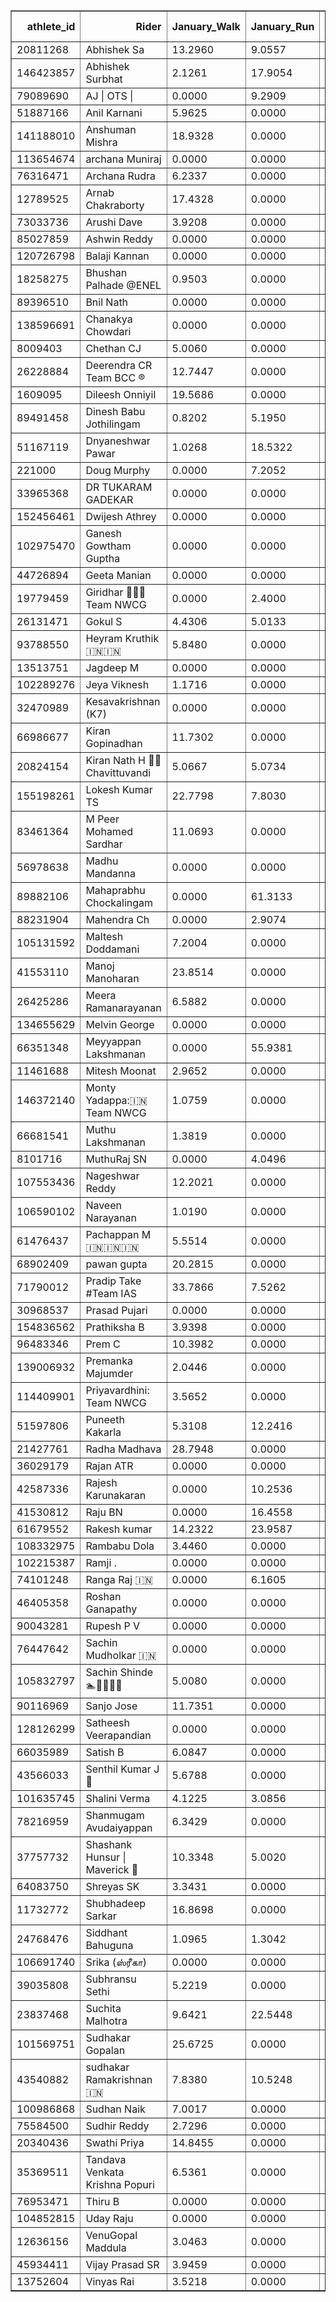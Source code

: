 <table border="1" class="dataframe">
  <thead>
    <tr style="text-align: right;">
      <th>athlete_id</th>
      <th>Rider</th>
      <th>January_Walk</th>
      <th>January_Run</th>
      <th>January_Ride</th>
      <th>Total KMS</th>
    </tr>
  </thead>
  <tbody>
    <tr>
      <td>20811268</td>
      <td>Abhishek Sa</td>
      <td>13.2960</td>
      <td>9.0557</td>
      <td>0.0000</td>
      <td>76.1108</td>
    </tr>
    <tr>
      <td>146423857</td>
      <td>Abhishek Surbhat</td>
      <td>2.1261</td>
      <td>17.9054</td>
      <td>0.0000</td>
      <td>77.9999</td>
    </tr>
    <tr>
      <td>79089690</td>
      <td>AJ | OTS |</td>
      <td>0.0000</td>
      <td>9.2909</td>
      <td>108.2720</td>
      <td>145.4356</td>
    </tr>
    <tr>
      <td>51887166</td>
      <td>Anil Karnani</td>
      <td>5.9625</td>
      <td>0.0000</td>
      <td>61.8171</td>
      <td>79.7046</td>
    </tr>
    <tr>
      <td>141188010</td>
      <td>Anshuman Mishra</td>
      <td>18.9328</td>
      <td>0.0000</td>
      <td>25.2566</td>
      <td>82.0550</td>
    </tr>
    <tr>
      <td>113654674</td>
      <td>archana Muniraj</td>
      <td>0.0000</td>
      <td>0.0000</td>
      <td>4.6097</td>
      <td>4.6097</td>
    </tr>
    <tr>
      <td>76316471</td>
      <td>Archana Rudra</td>
      <td>6.2337</td>
      <td>0.0000</td>
      <td>118.0770</td>
      <td>136.7781</td>
    </tr>
    <tr>
      <td>12789525</td>
      <td>Arnab Chakraborty</td>
      <td>17.4328</td>
      <td>0.0000</td>
      <td>0.0000</td>
      <td>52.2984</td>
    </tr>
    <tr>
      <td>73033736</td>
      <td>Arushi Dave</td>
      <td>3.9208</td>
      <td>0.0000</td>
      <td>0.0000</td>
      <td>11.7624</td>
    </tr>
    <tr>
      <td>85027859</td>
      <td>Ashwin Reddy</td>
      <td>0.0000</td>
      <td>0.0000</td>
      <td>425.4194</td>
      <td>425.4194</td>
    </tr>
    <tr>
      <td>120726798</td>
      <td>Balaji Kannan</td>
      <td>0.0000</td>
      <td>0.0000</td>
      <td>59.5593</td>
      <td>59.5593</td>
    </tr>
    <tr>
      <td>18258275</td>
      <td>Bhushan Palhade @ENEL</td>
      <td>0.9503</td>
      <td>0.0000</td>
      <td>4.0248</td>
      <td>6.8757</td>
    </tr>
    <tr>
      <td>89396510</td>
      <td>Bnil Nath</td>
      <td>0.0000</td>
      <td>0.0000</td>
      <td>270.7038</td>
      <td>270.7038</td>
    </tr>
    <tr>
      <td>138596691</td>
      <td>Chanakya Chowdari</td>
      <td>0.0000</td>
      <td>0.0000</td>
      <td>472.0379</td>
      <td>472.0379</td>
    </tr>
    <tr>
      <td>8009403</td>
      <td>Chethan CJ</td>
      <td>5.0060</td>
      <td>0.0000</td>
      <td>226.5545</td>
      <td>241.5725</td>
    </tr>
    <tr>
      <td>26228884</td>
      <td>Deerendra CR  Team BCC ®</td>
      <td>12.7447</td>
      <td>0.0000</td>
      <td>107.0108</td>
      <td>145.2449</td>
    </tr>
    <tr>
      <td>1609095</td>
      <td>Dileesh Onniyil</td>
      <td>19.5686</td>
      <td>0.0000</td>
      <td>67.1264</td>
      <td>125.8322</td>
    </tr>
    <tr>
      <td>89491458</td>
      <td>Dinesh Babu Jothilingam</td>
      <td>0.8202</td>
      <td>5.1950</td>
      <td>92.1888</td>
      <td>115.4294</td>
    </tr>
    <tr>
      <td>51167119</td>
      <td>Dnyaneshwar Pawar</td>
      <td>1.0268</td>
      <td>18.5322</td>
      <td>30.1935</td>
      <td>107.4027</td>
    </tr>
    <tr>
      <td>221000</td>
      <td>Doug Murphy</td>
      <td>0.0000</td>
      <td>7.2052</td>
      <td>148.9517</td>
      <td>177.7725</td>
    </tr>
    <tr>
      <td>33965368</td>
      <td>DR TUKARAM GADEKAR</td>
      <td>0.0000</td>
      <td>0.0000</td>
      <td>346.5603</td>
      <td>346.5603</td>
    </tr>
    <tr>
      <td>152456461</td>
      <td>Dwijesh Athrey</td>
      <td>0.0000</td>
      <td>0.0000</td>
      <td>0.0000</td>
      <td>0.0000</td>
    </tr>
    <tr>
      <td>102975470</td>
      <td>Ganesh Gowtham Guptha</td>
      <td>0.0000</td>
      <td>0.0000</td>
      <td>218.6318</td>
      <td>218.6318</td>
    </tr>
    <tr>
      <td>44726894</td>
      <td>Geeta Manian</td>
      <td>0.0000</td>
      <td>0.0000</td>
      <td>205.3846</td>
      <td>205.3846</td>
    </tr>
    <tr>
      <td>19779459</td>
      <td>Giridhar 🚴🏻‍♀️ Team NWCG</td>
      <td>0.0000</td>
      <td>2.4000</td>
      <td>267.3731</td>
      <td>276.9731</td>
    </tr>
    <tr>
      <td>26131471</td>
      <td>Gokul S</td>
      <td>4.4306</td>
      <td>5.0133</td>
      <td>295.9598</td>
      <td>329.3048</td>
    </tr>
    <tr>
      <td>93788550</td>
      <td>Heyram Kruthik 🇮🇳🇮🇳</td>
      <td>5.8480</td>
      <td>0.0000</td>
      <td>76.3764</td>
      <td>93.9204</td>
    </tr>
    <tr>
      <td>13513751</td>
      <td>Jagdeep M</td>
      <td>0.0000</td>
      <td>0.0000</td>
      <td>0.0000</td>
      <td>0.0000</td>
    </tr>
    <tr>
      <td>102289276</td>
      <td>Jeya Viknesh</td>
      <td>1.1716</td>
      <td>0.0000</td>
      <td>0.0000</td>
      <td>3.5148</td>
    </tr>
    <tr>
      <td>32470989</td>
      <td>Kesavakrishnan (K7)</td>
      <td>0.0000</td>
      <td>0.0000</td>
      <td>0.0000</td>
      <td>0.0000</td>
    </tr>
    <tr>
      <td>66986677</td>
      <td>Kiran Gopinadhan</td>
      <td>11.7302</td>
      <td>0.0000</td>
      <td>83.3389</td>
      <td>118.5295</td>
    </tr>
    <tr>
      <td>20824154</td>
      <td>Kiran Nath H 🚴🏼 Chavittuvandi</td>
      <td>5.0667</td>
      <td>5.0734</td>
      <td>39.6947</td>
      <td>75.1884</td>
    </tr>
    <tr>
      <td>155198261</td>
      <td>Lokesh Kumar TS</td>
      <td>22.7798</td>
      <td>7.8030</td>
      <td>0.0000</td>
      <td>99.5514</td>
    </tr>
    <tr>
      <td>83461364</td>
      <td>M Peer Mohamed Sardhar</td>
      <td>11.0693</td>
      <td>0.0000</td>
      <td>0.0000</td>
      <td>33.2079</td>
    </tr>
    <tr>
      <td>56978638</td>
      <td>Madhu Mandanna</td>
      <td>0.0000</td>
      <td>0.0000</td>
      <td>22.4434</td>
      <td>22.4434</td>
    </tr>
    <tr>
      <td>89882106</td>
      <td>Mahaprabhu Chockalingam</td>
      <td>0.0000</td>
      <td>61.3133</td>
      <td>37.4558</td>
      <td>282.7090</td>
    </tr>
    <tr>
      <td>88231904</td>
      <td>Mahendra Ch</td>
      <td>0.0000</td>
      <td>2.9074</td>
      <td>319.0951</td>
      <td>330.7247</td>
    </tr>
    <tr>
      <td>105131592</td>
      <td>Maltesh Doddamani</td>
      <td>7.2004</td>
      <td>0.0000</td>
      <td>0.0000</td>
      <td>21.6012</td>
    </tr>
    <tr>
      <td>41553110</td>
      <td>Manoj Manoharan</td>
      <td>23.8514</td>
      <td>0.0000</td>
      <td>0.0000</td>
      <td>71.5542</td>
    </tr>
    <tr>
      <td>26425286</td>
      <td>Meera Ramanarayanan</td>
      <td>6.5882</td>
      <td>0.0000</td>
      <td>212.4846</td>
      <td>232.2492</td>
    </tr>
    <tr>
      <td>134655629</td>
      <td>Melvin George</td>
      <td>0.0000</td>
      <td>0.0000</td>
      <td>62.5170</td>
      <td>62.5170</td>
    </tr>
    <tr>
      <td>66351348</td>
      <td>Meyyappan Lakshmanan</td>
      <td>0.0000</td>
      <td>55.9381</td>
      <td>25.2637</td>
      <td>249.0161</td>
    </tr>
    <tr>
      <td>11461688</td>
      <td>Mitesh Moonat</td>
      <td>2.9652</td>
      <td>0.0000</td>
      <td>54.6154</td>
      <td>63.5110</td>
    </tr>
    <tr>
      <td>146372140</td>
      <td>Monty Yadappa:🇮🇳 Team NWCG</td>
      <td>1.0759</td>
      <td>0.0000</td>
      <td>350.1491</td>
      <td>353.3768</td>
    </tr>
    <tr>
      <td>66681541</td>
      <td>Muthu Lakshmanan</td>
      <td>1.3819</td>
      <td>0.0000</td>
      <td>0.0000</td>
      <td>4.1457</td>
    </tr>
    <tr>
      <td>8101716</td>
      <td>MuthuRaj SN</td>
      <td>0.0000</td>
      <td>4.0496</td>
      <td>131.0027</td>
      <td>147.2011</td>
    </tr>
    <tr>
      <td>107553436</td>
      <td>Nageshwar Reddy</td>
      <td>12.2021</td>
      <td>0.0000</td>
      <td>230.8727</td>
      <td>267.4790</td>
    </tr>
    <tr>
      <td>106590102</td>
      <td>Naveen Narayanan</td>
      <td>1.0190</td>
      <td>0.0000</td>
      <td>7.4305</td>
      <td>10.4875</td>
    </tr>
    <tr>
      <td>61476437</td>
      <td>Pachappan M 🇮🇳🇮🇳🇮🇳</td>
      <td>5.5514</td>
      <td>0.0000</td>
      <td>361.2824</td>
      <td>377.9366</td>
    </tr>
    <tr>
      <td>68902409</td>
      <td>pawan gupta</td>
      <td>20.2815</td>
      <td>0.0000</td>
      <td>19.3948</td>
      <td>80.2393</td>
    </tr>
    <tr>
      <td>71790012</td>
      <td>Pradip Take #Team IAS</td>
      <td>33.7866</td>
      <td>7.5262</td>
      <td>81.3801</td>
      <td>212.8447</td>
    </tr>
    <tr>
      <td>30968537</td>
      <td>Prasad Pujari</td>
      <td>0.0000</td>
      <td>0.0000</td>
      <td>206.5363</td>
      <td>206.5363</td>
    </tr>
    <tr>
      <td>154836562</td>
      <td>Prathiksha B</td>
      <td>3.9398</td>
      <td>0.0000</td>
      <td>0.0000</td>
      <td>11.8194</td>
    </tr>
    <tr>
      <td>96483346</td>
      <td>Prem C</td>
      <td>10.3982</td>
      <td>0.0000</td>
      <td>0.0000</td>
      <td>31.1946</td>
    </tr>
    <tr>
      <td>139006932</td>
      <td>Premanka Majumder</td>
      <td>2.0446</td>
      <td>0.0000</td>
      <td>454.8900</td>
      <td>461.0238</td>
    </tr>
    <tr>
      <td>114409901</td>
      <td>Priyavardhini: Team NWCG</td>
      <td>3.5652</td>
      <td>0.0000</td>
      <td>131.8657</td>
      <td>142.5613</td>
    </tr>
    <tr>
      <td>51597806</td>
      <td>Puneeth Kakarla</td>
      <td>5.3108</td>
      <td>12.2416</td>
      <td>5.8259</td>
      <td>70.7247</td>
    </tr>
    <tr>
      <td>21427761</td>
      <td>Radha Madhava</td>
      <td>28.7948</td>
      <td>0.0000</td>
      <td>44.5128</td>
      <td>130.8972</td>
    </tr>
    <tr>
      <td>36029179</td>
      <td>Rajan ATR</td>
      <td>0.0000</td>
      <td>0.0000</td>
      <td>290.7692</td>
      <td>290.7692</td>
    </tr>
    <tr>
      <td>42587336</td>
      <td>Rajesh Karunakaran</td>
      <td>0.0000</td>
      <td>10.2536</td>
      <td>0.0000</td>
      <td>41.0144</td>
    </tr>
    <tr>
      <td>41530812</td>
      <td>Raju BN</td>
      <td>0.0000</td>
      <td>16.4558</td>
      <td>184.5690</td>
      <td>250.3922</td>
    </tr>
    <tr>
      <td>61679552</td>
      <td>Rakesh kumar</td>
      <td>14.2322</td>
      <td>23.9587</td>
      <td>0.0000</td>
      <td>138.5314</td>
    </tr>
    <tr>
      <td>108332975</td>
      <td>Rambabu Dola</td>
      <td>3.4460</td>
      <td>0.0000</td>
      <td>240.7351</td>
      <td>251.0731</td>
    </tr>
    <tr>
      <td>102215387</td>
      <td>Ramji .</td>
      <td>0.0000</td>
      <td>0.0000</td>
      <td>77.2240</td>
      <td>77.2240</td>
    </tr>
    <tr>
      <td>74101248</td>
      <td>Ranga Raj 🇮🇳</td>
      <td>0.0000</td>
      <td>6.1605</td>
      <td>0.0000</td>
      <td>24.6420</td>
    </tr>
    <tr>
      <td>46405358</td>
      <td>Roshan Ganapathy</td>
      <td>0.0000</td>
      <td>0.0000</td>
      <td>303.1305</td>
      <td>303.1305</td>
    </tr>
    <tr>
      <td>90043281</td>
      <td>Rupesh P V</td>
      <td>0.0000</td>
      <td>0.0000</td>
      <td>27.8641</td>
      <td>27.8641</td>
    </tr>
    <tr>
      <td>76447642</td>
      <td>Sachin Mudholkar 🇮🇳</td>
      <td>0.0000</td>
      <td>0.0000</td>
      <td>255.1981</td>
      <td>255.1981</td>
    </tr>
    <tr>
      <td>105832797</td>
      <td>Sachin Shinde 🏊🚴🏃🇮🇳</td>
      <td>5.0080</td>
      <td>0.0000</td>
      <td>304.6813</td>
      <td>319.7053</td>
    </tr>
    <tr>
      <td>90116969</td>
      <td>Sanjo Jose</td>
      <td>11.7351</td>
      <td>0.0000</td>
      <td>128.4040</td>
      <td>163.6093</td>
    </tr>
    <tr>
      <td>128126299</td>
      <td>Satheesh Veerapandian</td>
      <td>0.0000</td>
      <td>0.0000</td>
      <td>10.5523</td>
      <td>10.5523</td>
    </tr>
    <tr>
      <td>66035989</td>
      <td>Satish B</td>
      <td>6.0847</td>
      <td>0.0000</td>
      <td>261.0680</td>
      <td>279.3221</td>
    </tr>
    <tr>
      <td>43566033</td>
      <td>Senthil Kumar J 🌺</td>
      <td>5.6788</td>
      <td>0.0000</td>
      <td>253.7623</td>
      <td>270.7987</td>
    </tr>
    <tr>
      <td>101635745</td>
      <td>Shalini Verma</td>
      <td>4.1225</td>
      <td>3.0856</td>
      <td>52.2426</td>
      <td>76.9525</td>
    </tr>
    <tr>
      <td>78216959</td>
      <td>Shanmugam Avudaiyappan</td>
      <td>6.3429</td>
      <td>0.0000</td>
      <td>0.0000</td>
      <td>19.0287</td>
    </tr>
    <tr>
      <td>37757732</td>
      <td>Shashank Hunsur | Maverick 🌟</td>
      <td>10.3348</td>
      <td>5.0020</td>
      <td>153.1609</td>
      <td>204.1733</td>
    </tr>
    <tr>
      <td>64083750</td>
      <td>Shreyas SK</td>
      <td>3.3431</td>
      <td>0.0000</td>
      <td>0.0000</td>
      <td>10.0293</td>
    </tr>
    <tr>
      <td>11732772</td>
      <td>Shubhadeep Sarkar</td>
      <td>16.8698</td>
      <td>0.0000</td>
      <td>0.0000</td>
      <td>50.6094</td>
    </tr>
    <tr>
      <td>24768476</td>
      <td>Siddhant Bahuguna</td>
      <td>1.0965</td>
      <td>1.3042</td>
      <td>0.0000</td>
      <td>8.5063</td>
    </tr>
    <tr>
      <td>106691740</td>
      <td>Srika (ஸ்ரீகா)</td>
      <td>0.0000</td>
      <td>0.0000</td>
      <td>60.0742</td>
      <td>60.0742</td>
    </tr>
    <tr>
      <td>39035808</td>
      <td>Subhransu Sethi</td>
      <td>5.2219</td>
      <td>0.0000</td>
      <td>0.0000</td>
      <td>15.6657</td>
    </tr>
    <tr>
      <td>23837468</td>
      <td>Suchita Malhotra</td>
      <td>9.6421</td>
      <td>22.5448</td>
      <td>0.0000</td>
      <td>119.1055</td>
    </tr>
    <tr>
      <td>101569751</td>
      <td>Sudhakar Gopalan</td>
      <td>25.6725</td>
      <td>0.0000</td>
      <td>0.0000</td>
      <td>77.0175</td>
    </tr>
    <tr>
      <td>43540882</td>
      <td>sudhakar Ramakrishnan 🇮🇳</td>
      <td>7.8380</td>
      <td>10.5248</td>
      <td>0.0000</td>
      <td>65.6132</td>
    </tr>
    <tr>
      <td>100986868</td>
      <td>Sudhan Naik</td>
      <td>7.0017</td>
      <td>0.0000</td>
      <td>169.9997</td>
      <td>191.0048</td>
    </tr>
    <tr>
      <td>75584500</td>
      <td>Sudhir Reddy</td>
      <td>2.7296</td>
      <td>0.0000</td>
      <td>7.0708</td>
      <td>15.2596</td>
    </tr>
    <tr>
      <td>20340436</td>
      <td>Swathi Priya</td>
      <td>14.8455</td>
      <td>0.0000</td>
      <td>70.9392</td>
      <td>115.4757</td>
    </tr>
    <tr>
      <td>35369511</td>
      <td>Tandava Venkata Krishna Popuri</td>
      <td>6.5361</td>
      <td>0.0000</td>
      <td>319.0543</td>
      <td>338.6626</td>
    </tr>
    <tr>
      <td>76953471</td>
      <td>Thiru B</td>
      <td>0.0000</td>
      <td>0.0000</td>
      <td>267.3649</td>
      <td>267.3649</td>
    </tr>
    <tr>
      <td>104852815</td>
      <td>Uday Raju</td>
      <td>0.0000</td>
      <td>0.0000</td>
      <td>0.0000</td>
      <td>0.0000</td>
    </tr>
    <tr>
      <td>12636156</td>
      <td>VenuGopal Maddula</td>
      <td>3.0463</td>
      <td>0.0000</td>
      <td>380.1377</td>
      <td>389.2766</td>
    </tr>
    <tr>
      <td>45934411</td>
      <td>Vijay Prasad SR</td>
      <td>3.9459</td>
      <td>0.0000</td>
      <td>83.7561</td>
      <td>95.5938</td>
    </tr>
    <tr>
      <td>13752604</td>
      <td>Vinyas Rai</td>
      <td>3.5218</td>
      <td>0.0000</td>
      <td>0.0000</td>
      <td>10.5654</td>
    </tr>
  </tbody>
</table>
